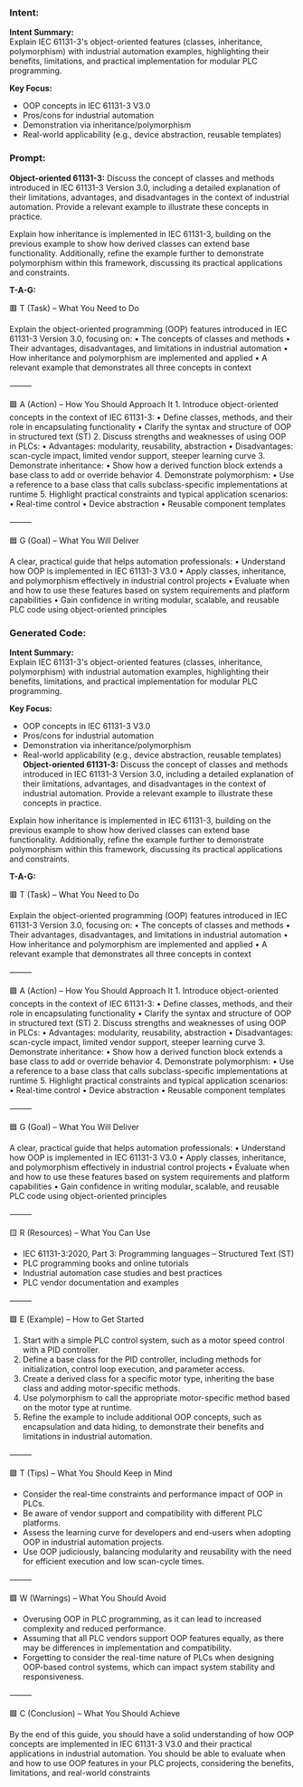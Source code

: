 ### Intent:
**Intent Summary:**  
Explain IEC 61131-3's object-oriented features (classes, inheritance, polymorphism) with industrial automation examples, highlighting their benefits, limitations, and practical implementation for modular PLC programming.  

**Key Focus:**  
- OOP concepts in IEC 61131-3 V3.0  
- Pros/cons for industrial automation  
- Demonstration via inheritance/polymorphism  
- Real-world applicability (e.g., device abstraction, reusable templates)

### Prompt:
**Object-oriented 61131-3:**
Discuss the concept of classes and methods introduced in IEC 61131-3 Version 3.0, including a detailed explanation of their limitations, advantages, and disadvantages in the context of industrial automation. Provide a relevant example to illustrate these concepts in practice.

Explain how inheritance is implemented in IEC 61131-3, building on the previous example to show how derived classes can extend base functionality. Additionally, refine the example further to demonstrate polymorphism within this framework, discussing its practical applications and constraints.


**T-A-G:**

🟥 T (Task) – What You Need to Do

Explain the object-oriented programming (OOP) features introduced in IEC 61131-3 Version 3.0, focusing on:
	•	The concepts of classes and methods
	•	Their advantages, disadvantages, and limitations in industrial automation
	•	How inheritance and polymorphism are implemented and applied
	•	A relevant example that demonstrates all three concepts in context

⸻

🟩 A (Action) – How You Should Approach It
	1.	Introduce object-oriented concepts in the context of IEC 61131-3:
	•	Define classes, methods, and their role in encapsulating functionality
	•	Clarify the syntax and structure of OOP in structured text (ST)
	2.	Discuss strengths and weaknesses of using OOP in PLCs:
	•	Advantages: modularity, reusability, abstraction
	•	Disadvantages: scan-cycle impact, limited vendor support, steeper learning curve
	3.	Demonstrate inheritance:
	•	Show how a derived function block extends a base class to add or override behavior
	4.	Demonstrate polymorphism:
	•	Use a reference to a base class that calls subclass-specific implementations at runtime
	5.	Highlight practical constraints and typical application scenarios:
	•	Real-time control
	•	Device abstraction
	•	Reusable component templates

⸻

🟦 G (Goal) – What You Will Deliver

A clear, practical guide that helps automation professionals:
	•	Understand how OOP is implemented in IEC 61131-3 V3.0
	•	Apply classes, inheritance, and polymorphism effectively in industrial control projects
	•	Evaluate when and how to use these features based on system requirements and platform capabilities
	•	Gain confidence in writing modular, scalable, and reusable PLC code using object-oriented principles

### Generated Code:
**Intent Summary:**  
Explain IEC 61131-3's object-oriented features (classes, inheritance, polymorphism) with industrial automation examples, highlighting their benefits, limitations, and practical implementation for modular PLC programming.  

**Key Focus:**  
- OOP concepts in IEC 61131-3 V3.0  
- Pros/cons for industrial automation  
- Demonstration via inheritance/polymorphism  
- Real-world applicability (e.g., device abstraction, reusable templates)
**Object-oriented 61131-3:**
Discuss the concept of classes and methods introduced in IEC 61131-3 Version 3.0, including a detailed explanation of their limitations, advantages, and disadvantages in the context of industrial automation. Provide a relevant example to illustrate these concepts in practice.

Explain how inheritance is implemented in IEC 61131-3, building on the previous example to show how derived classes can extend base functionality. Additionally, refine the example further to demonstrate polymorphism within this framework, discussing its practical applications and constraints.


**T-A-G:**

🟥 T (Task) – What You Need to Do

Explain the object-oriented programming (OOP) features introduced in IEC 61131-3 Version 3.0, focusing on:
	•	The concepts of classes and methods
	•	Their advantages, disadvantages, and limitations in industrial automation
	•	How inheritance and polymorphism are implemented and applied
	•	A relevant example that demonstrates all three concepts in context

⸻

🟩 A (Action) – How You Should Approach It
	1.	Introduce object-oriented concepts in the context of IEC 61131-3:
	•	Define classes, methods, and their role in encapsulating functionality
	•	Clarify the syntax and structure of OOP in structured text (ST)
	2.	Discuss strengths and weaknesses of using OOP in PLCs:
	•	Advantages: modularity, reusability, abstraction
	•	Disadvantages: scan-cycle impact, limited vendor support, steeper learning curve
	3.	Demonstrate inheritance:
	•	Show how a derived function block extends a base class to add or override behavior
	4.	Demonstrate polymorphism:
	•	Use a reference to a base class that calls subclass-specific implementations at runtime
	5.	Highlight practical constraints and typical application scenarios:
	•	Real-time control
	•	Device abstraction
	•	Reusable component templates

⸻

🟦 G (Goal) – What You Will Deliver

A clear, practical guide that helps automation professionals:
	•	Understand how OOP is implemented in IEC 61131-3 V3.0
	•	Apply classes, inheritance, and polymorphism effectively in industrial control projects
	•	Evaluate when and how to use these features based on system requirements and platform capabilities
	•	Gain confidence in writing modular, scalable, and reusable PLC code using object-oriented principles

⸻

🟨 R (Resources) – What You Can Use

-	IEC 61131-3:2020, Part 3: Programming languages – Structured Text (ST)
-	PLC programming books and online tutorials
-	Industrial automation case studies and best practices
-	PLC vendor documentation and examples

⸻

🟩 E (Example) – How to Get Started

1.	Start with a simple PLC control system, such as a motor speed control with a PID controller.
2.	Define a base class for the PID controller, including methods for initialization, control loop execution, and parameter access.
3.	Create a derived class for a specific motor type, inheriting the base class and adding motor-specific methods.
4.	Use polymorphism to call the appropriate motor-specific method based on the motor type at runtime.
5.	Refine the example to include additional OOP concepts, such as encapsulation and data hiding, to demonstrate their benefits and limitations in industrial automation.

⸻

🟩 T (Tips) – What You Should Keep in Mind

-	Consider the real-time constraints and performance impact of OOP in PLCs.
-	Be aware of vendor support and compatibility with different PLC platforms.
-	Assess the learning curve for developers and end-users when adopting OOP in industrial automation projects.
-	Use OOP judiciously, balancing modularity and reusability with the need for efficient execution and low scan-cycle times.

⸻

🟩 W (Warnings) – What You Should Avoid

-	Overusing OOP in PLC programming, as it can lead to increased complexity and reduced performance.
-	Assuming that all PLC vendors support OOP features equally, as there may be differences in implementation and compatibility.
-	Forgetting to consider the real-time nature of PLCs when designing OOP-based control systems, which can impact system stability and responsiveness.

⸻

🟩 C (Conclusion) – What You Should Achieve

By the end of this guide, you should have a solid understanding of how OOP concepts are implemented in IEC 61131-3 V3.0 and their practical applications in industrial automation. You should be able to evaluate when and how to use OOP features in your PLC projects, considering the benefits, limitations, and real-world constraints
